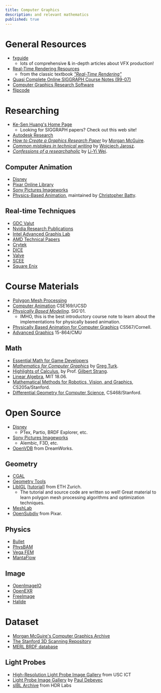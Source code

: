 ```yaml
---
title: Computer Graphics
description: and relevant mathematics
published: true
---
```


# General Resources
* [fxguide](https://www.fxguide.com)
    - lots of comprehensive & in-depth articles about VFX production!
* [Real-Time Rendering Resources](http://realtimerendering.com/index.html)
    * from the classic textbook <cite>["Real-Time Rendering"](http://www.realtimerendering.com/book.html)</cite>
* [Quasi Complete Online SIGGRAPH Course Notes (99-07)](http://sigcourses.blogspot.com/)
* [Computer Graphics Research Software](http://www.dgp.toronto.edu/~rms/links.html)
* [flipcode](http://www.flipcode.com/archives/articles.shtml)

# Researching

* [Ke-Sen Huang's Home Page](http://kesen.realtimerendering.com/)
    * Looking for SIGGRAPH papers? Check out this web site!
* [Autodesk Research](http://www.autodeskresearch.com/publications)
* <cite>[How to Create a Graphics Research Paper](http://casual-effects.blogspot.tw/2015/08/how-to-create-graphics-research-paper.html)</cite> by [Morgan McGuire](http://cs.williams.edu/~morgan/).
* <cite>[Common mistakes in technical writing](http://www.cs.dartmouth.edu/~wjarosz/writing.html)</cite> by [Wojciech Jarosz](http://www.cs.dartmouth.edu/~wjarosz/).
* <cite>[Confessions of a researchaholic](http://blog.liyiwei.org/?page_id=653)</cite> by [Li-Yi Wei](http://www.liyiwei.org).

## Computer Animation
* [Disney](http://www.disneyanimation.com/library/list.html)
* [Pixar Online Library](http://graphics.pixar.com/library/)
* [Sony Pictures Imageworks](http://library.imageworks.com/)
* [Physics-Based Animation](http://www.physicsbasedanimation.com), maintained by [Christopher Batty](https://cs.uwaterloo.ca/~c2batty/).

## Real-time Techniques
* [GDC Valut](http://www.gdcvault.com/)
* [Nvidia Research Publications](http://www.nvidia.com/object/nvidia_research_publications.html)
* [Intel Advanced Graphis Lab](http://visual-computing.intel-research.net/publications/publications.htm)
* [AMD Technical Papers](http://developer.amd.com/DOCUMENTATION/PRESENTATIONS/GPUTECHNICALPUBLICATIONS/Pages/default.aspx)
* [Crytek](http://www.crytek.com/cryengine/presentations)
* [DICE](http://publications.dice.se/)
* [Valve](http://www.valvesoftware.com/company/publications.html)
* [SCEE](http://research.scee.net/presentations)
* [Square Enix](http://www.square-enix.com/jp/info/library/)

# Course Materials
* [Polygon Mesh Processing](http://www.pmp-book.org/)
* [Computer Animation](http://graphics.ucsd.edu/courses/cse169_w09/) CSE169/UCSD
* <cite>[Physically Based Modeling](http://www.pixar.com/companyinfo/research/pbm2001/index.html)</cite>. SIG'01.
    * IMHO, this is the best introductory course note to learn about the implementations for physically based animation.
* [Physically Based Animation for Computer Graphics](http://www.cs.cornell.edu/Courses/cs567/2007sp/) CS567/Cornell.
* [Advanced Graphics](http://www.cs.cmu.edu/~djames/15-864/index.html) 15-864/CMU

## Math
* [Essential Math for Game Developers](http://www.essentialmath.com/tutorial.htm)
* <cite>[Mathematics for Computer Graphics](http://www.cc.gatech.edu/~turk/math_gr.html)</cite> by [Greg Turk](http://www.cc.gatech.edu/~turk/).
* [Highlights of Calculus](http://ocw.mit.edu/resources/res-18-005-highlights-of-calculus-spring-2010/), by Prof. [Gilbert Strang](http://www-math.mit.edu/~gs/).
* [Linear Algebra](http://ocw.mit.edu/courses/mathematics/18-06-linear-algebra-spring-2010/), MIT 18.06.
* [Mathematical Methods for Robotics, Vision, and Graphics](http://graphics.stanford.edu/courses/cs205a-15-spring/index.html), CS205a/Stanford.
* [Differential Geometry for Computer Science](https://graphics.stanford.edu/courses/cs468-13-spring/), CS468/Stanford.

# Open Source
* [Disney](http://www.disneyanimation.com/technology/opensource.html)
    - PTex, Partio, BRDF Explorer, etc.
* [Sony Pictures Imageworks](http://opensource.imageworks.com/)
    * Alembic, F3D, etc.
* [OpenVDB](http://www.openvdb.org) from DreamWorks.

## Geometry
* [CGAL](http://www.cgal.org/)
* [Geometry Tools](http://www.geometrictools.com/)
* [LibIGL](https://github.com/libigl/libigl) [[tutorial](http://libigl.github.io/libigl/tutorial/tutorial.html)] from ETH Zurich.
    - The tutorial and source code are written so well! Great material to learn polygon mesh processing algorithms and optimization techniques.
* [MeshLab](http://meshlab.sourceforge.net/)
* [OpenSubdiv](http://graphics.pixar.com/opensubdiv/docs/intro.html) from Pixar.

## Physics
* [Bullet](https://github.com/bulletphysics/bullet3)
* [PhysBAM](http://physbam.stanford.edu/)
* [Vega FEM](http://run.usc.edu/vega/)
* [MantaFlow](http://mantaflow.com/index.html)

## Image
* [OpenImageIO](https://sites.google.com/site/openimageio/)
* [OpenEXR](http://www.openexr.com/)
* [FreeImage](http://freeimage.sourceforge.net/)
* [Halide](http://halide-lang.org)

# Dataset
* [Morgan McGuire's Computer Graphics Archive](http://graphics.cs.williams.edu/data)
* [The Stanford 3D Scanning Repository](http://graphics.stanford.edu/data/3Dscanrep/)
* [MERL BRDF database](http://www.merl.com/brdf/)

## Light Probes
* [High-Resolution Light Probe Image Gallery](http://gl.ict.usc.edu/Data/HighResProbes/) from USC ICT
* [Light Probe Image Gallery](http://www.pauldebevec.com/Probes/) by [Paul Debevec](http://www.pauldebevec.com)
* [sIBL Archive](http://www.hdrlabs.com/sibl/archive.html) from HDR Labs
